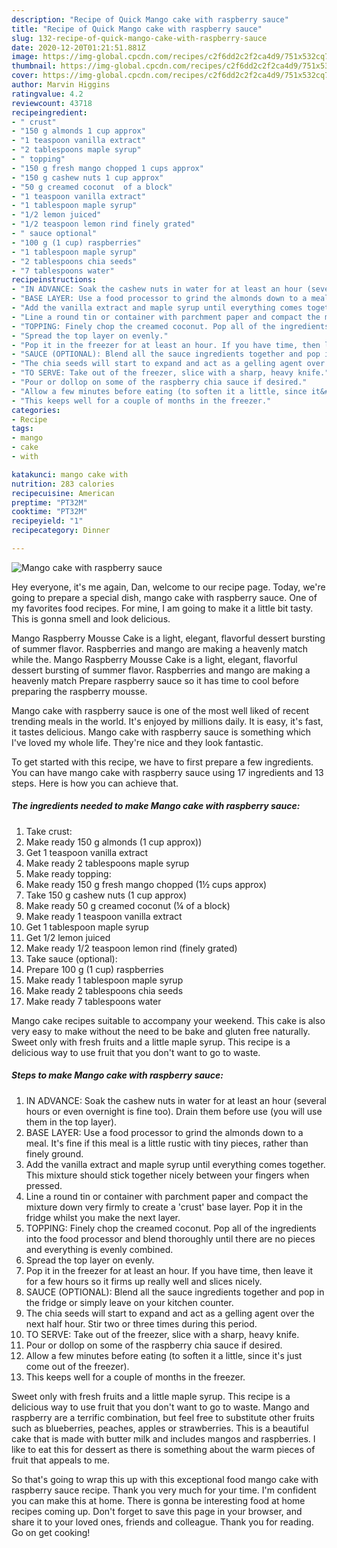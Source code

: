 ```yaml
---
description: "Recipe of Quick Mango cake with raspberry sauce"
title: "Recipe of Quick Mango cake with raspberry sauce"
slug: 132-recipe-of-quick-mango-cake-with-raspberry-sauce
date: 2020-12-20T01:21:51.881Z
image: https://img-global.cpcdn.com/recipes/c2f6dd2c2f2ca4d9/751x532cq70/mango-cake-with-raspberry-sauce-recipe-main-photo.jpg
thumbnail: https://img-global.cpcdn.com/recipes/c2f6dd2c2f2ca4d9/751x532cq70/mango-cake-with-raspberry-sauce-recipe-main-photo.jpg
cover: https://img-global.cpcdn.com/recipes/c2f6dd2c2f2ca4d9/751x532cq70/mango-cake-with-raspberry-sauce-recipe-main-photo.jpg
author: Marvin Higgins
ratingvalue: 4.2
reviewcount: 43718
recipeingredient:
- " crust"
- "150 g almonds 1 cup approx"
- "1 teaspoon vanilla extract"
- "2 tablespoons maple syrup"
- " topping"
- "150 g fresh mango chopped 1 cups approx"
- "150 g cashew nuts 1 cup approx"
- "50 g creamed coconut  of a block"
- "1 teaspoon vanilla extract"
- "1 tablespoon maple syrup"
- "1/2 lemon juiced"
- "1/2 teaspoon lemon rind finely grated"
- " sauce optional"
- "100 g (1 cup) raspberries"
- "1 tablespoon maple syrup"
- "2 tablespoons chia seeds"
- "7 tablespoons water"
recipeinstructions:
- "IN ADVANCE: Soak the cashew nuts in water for at least an hour (several hours or even overnight is fine too). Drain them before use (you will use them in the top layer)."
- "BASE LAYER: Use a food processor to grind the almonds down to a meal. It&#39;s fine if this meal is a little rustic with tiny pieces, rather than finely ground."
- "Add the vanilla extract and maple syrup until everything comes together. This mixture should stick together nicely between your fingers when pressed."
- "Line a round tin or container with parchment paper and compact the mixture down very firmly to create a &#39;crust&#39; base layer. Pop it in the fridge whilst you make the next layer."
- "TOPPING: Finely chop the creamed coconut. Pop all of the ingredients into the food processor and blend thoroughly until there are no pieces and everything is evenly combined."
- "Spread the top layer on evenly."
- "Pop it in the freezer for at least an hour. If you have time, then leave it for a few hours so it firms up really well and slices nicely."
- "SAUCE (OPTIONAL): Blend all the sauce ingredients together and pop in the fridge or simply leave on your kitchen counter."
- "The chia seeds will start to expand and act as a gelling agent over the next half hour. Stir two or three times during this period."
- "TO SERVE: Take out of the freezer, slice with a sharp, heavy knife."
- "Pour or dollop on some of the raspberry chia sauce if desired."
- "Allow a few minutes before eating (to soften it a little, since it&#39;s just come out of the freezer)."
- "This keeps well for a couple of months in the freezer."
categories:
- Recipe
tags:
- mango
- cake
- with

katakunci: mango cake with 
nutrition: 283 calories
recipecuisine: American
preptime: "PT32M"
cooktime: "PT32M"
recipeyield: "1"
recipecategory: Dinner

---
```



![Mango cake with raspberry sauce](https://img-global.cpcdn.com/recipes/c2f6dd2c2f2ca4d9/751x532cq70/mango-cake-with-raspberry-sauce-recipe-main-photo.jpg)

Hey everyone, it's me again, Dan, welcome to our recipe page. Today, we're going to prepare a special dish, mango cake with raspberry sauce. One of my favorites food recipes. For mine, I am going to make it a little bit tasty. This is gonna smell and look delicious.

Mango Raspberry Mousse Cake is a light, elegant, flavorful dessert bursting of summer flavor. Raspberries and mango are making a heavenly match while the. Mango Raspberry Mousse Cake is a light, elegant, flavorful dessert bursting of summer flavor. Raspberries and mango are making a heavenly match Prepare raspberry sauce so it has time to cool before preparing the raspberry mousse.

Mango cake with raspberry sauce is one of the most well liked of recent trending meals in the world. It's enjoyed by millions daily. It is easy, it's fast, it tastes delicious. Mango cake with raspberry sauce is something which I've loved my whole life. They're nice and they look fantastic.


To get started with this recipe, we have to first prepare a few ingredients. You can have mango cake with raspberry sauce using 17 ingredients and 13 steps. Here is how you can achieve that.

<!--inarticleads1-->

##### The ingredients needed to make Mango cake with raspberry sauce:

1. Take  crust:
1. Make ready 150 g almonds (1 cup approx))
1. Get 1 teaspoon vanilla extract
1. Make ready 2 tablespoons maple syrup
1. Make ready  topping:
1. Make ready 150 g fresh mango chopped (1½ cups approx)
1. Take 150 g cashew nuts (1 cup approx)
1. Make ready 50 g creamed coconut (¼ of a block)
1. Make ready 1 teaspoon vanilla extract
1. Get 1 tablespoon maple syrup
1. Get 1/2 lemon juiced
1. Make ready 1/2 teaspoon lemon rind (finely grated)
1. Take  sauce (optional):
1. Prepare 100 g (1 cup) raspberries
1. Make ready 1 tablespoon maple syrup
1. Make ready 2 tablespoons chia seeds
1. Make ready 7 tablespoons water


Mango cake recipes suitable to accompany your weekend. This cake is also very easy to make without the need to be bake and gluten free naturally. Sweet only with fresh fruits and a little maple syrup. This recipe is a delicious way to use fruit that you don&#39;t want to go to waste. 

<!--inarticleads2-->

##### Steps to make Mango cake with raspberry sauce:

1. IN ADVANCE: Soak the cashew nuts in water for at least an hour (several hours or even overnight is fine too). Drain them before use (you will use them in the top layer).
1. BASE LAYER: Use a food processor to grind the almonds down to a meal. It&#39;s fine if this meal is a little rustic with tiny pieces, rather than finely ground.
1. Add the vanilla extract and maple syrup until everything comes together. This mixture should stick together nicely between your fingers when pressed.
1. Line a round tin or container with parchment paper and compact the mixture down very firmly to create a &#39;crust&#39; base layer. Pop it in the fridge whilst you make the next layer.
1. TOPPING: Finely chop the creamed coconut. Pop all of the ingredients into the food processor and blend thoroughly until there are no pieces and everything is evenly combined.
1. Spread the top layer on evenly.
1. Pop it in the freezer for at least an hour. If you have time, then leave it for a few hours so it firms up really well and slices nicely.
1. SAUCE (OPTIONAL): Blend all the sauce ingredients together and pop in the fridge or simply leave on your kitchen counter.
1. The chia seeds will start to expand and act as a gelling agent over the next half hour. Stir two or three times during this period.
1. TO SERVE: Take out of the freezer, slice with a sharp, heavy knife.
1. Pour or dollop on some of the raspberry chia sauce if desired.
1. Allow a few minutes before eating (to soften it a little, since it&#39;s just come out of the freezer).
1. This keeps well for a couple of months in the freezer.


Sweet only with fresh fruits and a little maple syrup. This recipe is a delicious way to use fruit that you don&#39;t want to go to waste. Mango and raspberry are a terrific combination, but feel free to substitute other fruits such as blueberries, peaches, apples or strawberries. This is a beautiful cake that is made with butter milk and includes mangos and raspberries. I like to eat this for dessert as there is something about the warm pieces of fruit that appeals to me. 

So that's going to wrap this up with this exceptional food mango cake with raspberry sauce recipe. Thank you very much for your time. I'm confident you can make this at home. There is gonna be interesting food at home recipes coming up. Don't forget to save this page in your browser, and share it to your loved ones, friends and colleague. Thank you for reading. Go on get cooking!
